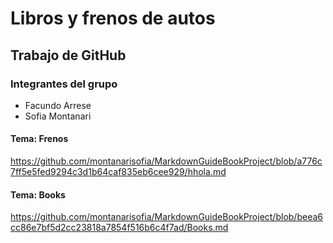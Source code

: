 # Libros y frenos de autos
## Trabajo de GitHub

### Integrantes del grupo
* Facundo Arrese
* Sofia Montanari

#### Tema: Frenos
https://github.com/montanarisofia/MarkdownGuideBookProject/blob/a776c7ff5e5fed9294c3d1b64caf835eb6cee929/hhola.md
#### Tema: Books
https://github.com/montanarisofia/MarkdownGuideBookProject/blob/beea6cc86e7bf5d2cc23818a7854f516b6c4f7ad/Books.md
